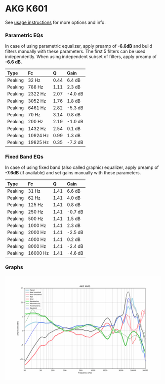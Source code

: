 # AKG K601
See [usage instructions](https://github.com/jaakkopasanen/AutoEq#usage) for more options and info.

### Parametric EQs
In case of using parametric equalizer, apply preamp of **-6.6dB** and build filters manually
with these parameters. The first 5 filters can be used independently.
When using independent subset of filters, apply preamp of **-6.6 dB**.

| Type    | Fc       |    Q | Gain    |
|:--------|:---------|:-----|:--------|
| Peaking | 32 Hz    | 0.44 | 6.4 dB  |
| Peaking | 788 Hz   | 1.11 | 2.3 dB  |
| Peaking | 2322 Hz  | 2.07 | -4.0 dB |
| Peaking | 3052 Hz  | 1.76 | 1.8 dB  |
| Peaking | 6461 Hz  | 2.82 | -5.3 dB |
| Peaking | 70 Hz    | 3.14 | 0.8 dB  |
| Peaking | 200 Hz   | 2.19 | -1.0 dB |
| Peaking | 1432 Hz  | 2.54 | 0.1 dB  |
| Peaking | 10924 Hz | 0.99 | 1.3 dB  |
| Peaking | 19825 Hz | 0.35 | -7.2 dB |

### Fixed Band EQs
In case of using fixed band (also called graphic) equalizer, apply preamp of **-7.6dB**
(if available) and set gains manually with these parameters.

| Type    | Fc       |    Q | Gain    |
|:--------|:---------|:-----|:--------|
| Peaking | 31 Hz    | 1.41 | 6.6 dB  |
| Peaking | 62 Hz    | 1.41 | 4.0 dB  |
| Peaking | 125 Hz   | 1.41 | 0.8 dB  |
| Peaking | 250 Hz   | 1.41 | -0.7 dB |
| Peaking | 500 Hz   | 1.41 | 1.5 dB  |
| Peaking | 1000 Hz  | 1.41 | 2.3 dB  |
| Peaking | 2000 Hz  | 1.41 | -2.5 dB |
| Peaking | 4000 Hz  | 1.41 | 0.2 dB  |
| Peaking | 8000 Hz  | 1.41 | -2.4 dB |
| Peaking | 16000 Hz | 1.41 | -4.6 dB |

### Graphs
![](./AKG%20K601.png)